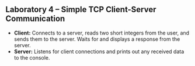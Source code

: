 ## Laboratory 4 – Simple TCP Client-Server Communication

- **Client:** Connects to a server, reads two short integers from the user, and sends them to the server. Waits for and displays a response from the server.
- **Server:** Listens for client connections and prints out any received data to the console.
